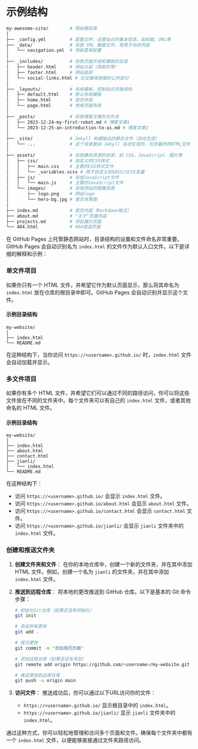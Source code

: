 # 示例结构
```bash
my-awesome-site/        # 网站根目录
│
├── _config.yml         # 配置文件，设置站点的基本信息，如标题、URL等
├── _data/              # 存放 YML 数据文件，常用于动态内容
│   └── navigation.yml  # 导航菜单配置
│
├── _includes/          # 存放页面片段和模板的目录
│   ├── header.html     # 网站头部（导航栏等）
│   ├── footer.html     # 网站底部
│   └── social-links.html # 社交媒体链接的公共部分
│
├── _layouts/           # 布局模板，控制站点页面结构
│   ├── default.html    # 默认布局模板
│   ├── home.html       # 首页布局
│   └── page.html       # 常规页面布局
│
├── _posts/             # 存放博客文章的文件夹
│   ├── 2023-12-24-my-first-robot.md # 博客文章1
│   └── 2023-12-25-an-introduction-to-ai.md # 博客文章2
│
├── _site/              # Jekyll 构建输出的静态文件（自动生成）
│   └── ...             # 这个目录是由 Jekyll 自动生成的，包含最终的HTML文件
│
├── assets/             # 存放静态资源的目录，如 CSS、JavaScript、图片等
│   ├── css/            # 自定义的CSS样式
│   │   ├── main.css    # 主要的CSS样式文件
│   │   └── _variables.scss # 用于自定义的SASS/SCSS变量
│   ├── js/             # 存放JavaScript文件
│   │   └── main.js     # 主要的JavaScript文件
│   └── images/         # 存放网站的图像资源
│       ├── logo.png    # 网站logo
│       └── hero-bg.jpg # 首页背景图
│
├── index.md            # 首页内容（Markdown格式）
├── about.md            # "关于"页面内容
├── projects.md         # 项目展示页面
└── 404.html            # 404错误页面
```

在 GitHub Pages 上托管静态网站时，目录结构的设置和文件命名非常重要。GitHub Pages 会自动识别名为 `index.html` 的文件作为默认入口文件。以下是详细的解释和示例：

### 单文件项目

如果你只有一个 HTML 文件，并希望它作为默认页面显示，那么将其命名为 `index.html` 放在仓库的根目录中即可。GitHub Pages 会自动识别并显示这个文件。

#### 示例目录结构

```
my-website/
│
├── index.html
└── README.md
```

在这种结构下，当你访问 `https://<username>.github.io/` 时，`index.html` 文件会自动加载并显示。

### 多文件项目

如果你有多个 HTML 文件，并希望它们可以通过不同的路径访问，你可以将这些文件放在不同的文件夹中。每个文件夹可以有自己的 `index.html` 文件，或者其他命名的 HTML 文件。

#### 示例目录结构

```
my-website/
│
├── index.html
├── about.html
├── contact.html
├── jianli/
│   └── index.html
└── README.md
```

在这种结构下：
- 访问 `https://<username>.github.io/` 会显示 `index.html` 文件。
- 访问 `https://<username>.github.io/about.html` 会显示 `about.html` 文件。
- 访问 `https://<username>.github.io/contact.html` 会显示 `contact.html` 文件。
- 访问 `https://<username>.github.io/jianli/` 会显示 `jianli` 文件夹中的 `index.html` 文件。

### 创建和推送文件夹

1. **创建文件夹和文件**：
   在你的本地仓库中，创建一个新的文件夹，并在其中添加 HTML 文件。例如，创建一个名为 `jianli` 的文件夹，并在其中添加 `index.html` 文件。

2. **推送到远程仓库**：
   将本地的更改推送到 GitHub 仓库。以下是基本的 Git 命令步骤：

   ```sh
   # 初始化Git仓库（如果还没有初始化）
   git init

   # 添加所有更改
   git add .

   # 提交更改
   git commit -m "添加简历页面"

   # 添加远程仓库（如果还没有添加）
   git remote add origin https://github.com/<username>/my-website.git

   # 推送更改到远程仓库
   git push -u origin main
   ```

3. **访问文件**：
   推送成功后，你可以通过以下URL访问你的文件：
   - `https://<username>.github.io/` 显示根目录中的 `index.html`。
   - `https://<username>.github.io/jianli/` 显示 `jianli` 文件夹中的 `index.html`。

通过这种方式，你可以轻松地管理和访问多个页面和文件。确保每个文件夹中都有一个 `index.html` 文件，以便能够直接通过文件夹路径访问。
